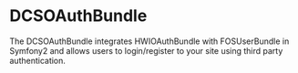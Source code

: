 DCSOAuthBundle
==============

The DCSOAuthBundle integrates HWIOAuthBundle with FOSUserBundle in Symfony2 and allows users to login/register to your site using third party authentication.
